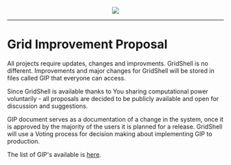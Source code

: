 <p align=center>
<img src=https://gridshl.files.wordpress.com/2022/06/img_3491.png>
</p>

---------------------------

# Grid Improvement Proposal
All projects require updates, changes and improvments. GridShell is no different.
Improvements and major changes for GridShell will be stored in files called GIP that everyone can access.

Since GridShell is available thanks to You sharing computational power voluntarily - all proposals are decided to be publicly available and
open for discussion and suggestions.

GIP document serves as a documentation of a change in the system, once it is approved by the majority of the users it is planned for a release.
GridShell will use a Voting process for decision making about implementing GIP to production.


The list of GIP's available is [here](https://github.com/invpe/gridshell/tree/main/GIP).

